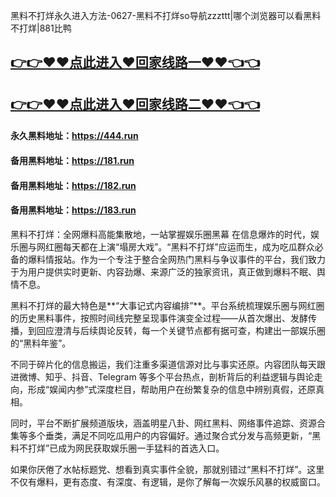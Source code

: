 黑料不打烊永久进入方法-0627-黑料不打烊so导航zzzttt|哪个浏览器可以看黑料不打烊|881比鸭

## [👉👉♥♥点此进入♥回家线路一♥♥👈👈](https://unpkg.com/182run/index.html)
## [👉👉♥♥点此进入♥回家线路二♥♥👈👈](https://unpkg.com/182-1run/index.html)

#### 永久黑料地址：https://444.run
#### 备用黑料地址：https://181.run
#### 备用黑料地址：https://182.run
#### 备用黑料地址：https://183.run

黑料不打烊：全网爆料高能集散地，一站掌握娱乐圈黑幕
在信息爆炸的时代，娱乐圈与网红圈每天都在上演“塌房大戏”。“黑料不打烊”应运而生，成为吃瓜群众必备的爆料情报站。作为一个专注于整合全网热门黑料与争议事件的平台，我们致力于为用户提供实时更新、内容劲爆、来源广泛的独家资讯，真正做到爆料不眠、舆情不息。

黑料不打烊的最大特色是**“大事记式内容编排”**。平台系统梳理娱乐圈与网红圈的历史黑料事件，按照时间线完整呈现事件演变全过程——从首次爆出、发酵传播，到回应澄清与后续舆论反转，每一个关键节点都有据可查，构建出一部娱乐圈的“黑料年鉴”。

不同于碎片化的信息搬运，我们注重多渠道信源对比与事实还原。内容团队每天跟进微博、知乎、抖音、Telegram 等多个平台热点，剖析背后的利益逻辑与舆论走向，形成“娱闻内参”式深度栏目，帮助用户在纷繁复杂的信息中辨别真假，还原真相。

同时，平台不断扩展频道版块，涵盖明星八卦、网红黑料、网络事件追踪、资源合集等多个垂类，满足不同吃瓜用户的内容偏好。通过聚合式分发与高频更新，“黑料不打烊”已成为网民获取娱乐圈一手猛料的首选入口。

如果你厌倦了水帖标题党、想看到真实事件全貌，那就别错过“黑料不打烊”。这里不仅有爆料，更有态度、有深度、有逻辑，是你了解每一次娱乐风暴的权威窗口。



